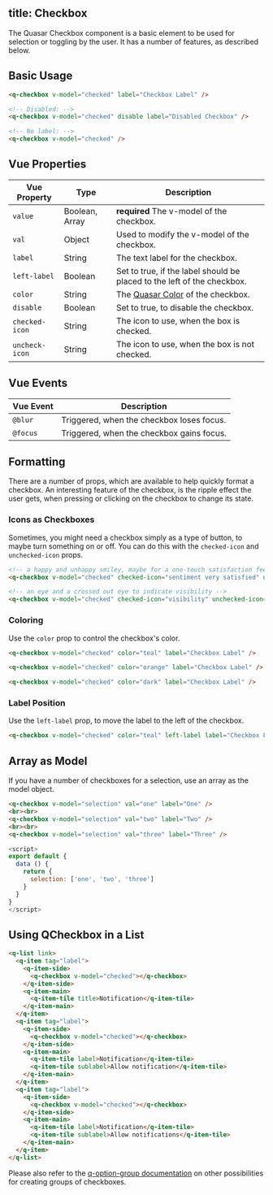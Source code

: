 title: Checkbox
---
<input type="hidden" data-fullpage-demo="form/checkbox">

The Quasar Checkbox component is a basic element to be used for selection or toggling by the user. It has a number of features, as described below. 

## Basic Usage

``` html
<q-checkbox v-model="checked" label="Checkbox Label" />

<!-- Disabled: -->
<q-checkbox v-model="checked" disable label="Disabled Checkbox" />

<!-- No label: -->
<q-checkbox v-model="checked" />
```

## Vue Properties

| Vue Property | Type | Description |
| --- | --- | --- |
| `value` | Boolean, Array | **required** The v-model of the checkbox. |
| `val` | Object | Used to modify the v-model of the checkbox. |
| `label` | String | The text label for the checkbox. |
| `left-label` | Boolean | Set to true, if the label should be placed to the left of the checkbox. |
| `color` | String | The [Quasar Color](/components/color-palette.html) of the checkbox. |
| `disable` | Boolean | Set to true, to disable the checkbox. |
| `checked-icon` | String | The icon to use, when the box is checked. |
| `uncheck-icon` | String | The icon to use, when the box is not checked. |

## Vue Events
| Vue Event | Description |
| --- | --- |
| `@blur` | Triggered, when the checkbox loses focus. |
| `@focus` | Triggered, when the checkbox gains focus. |

## Formatting

There are a number of props, which are available to help quickly format a checkbox. An interesting feature of the checkbox, is the ripple effect the user gets, when pressing or clicking on the checkbox to change its state.

### Icons as Checkboxes

Sometimes, you might need a checkbox simply as a type of button, to maybe turn something on or off. You can do this with the `checked-icon` and `unchecked-icon` props. 

``` html
<!-- a happy and unhappy smiley, maybe for a one-touch satisfaction feedback -->
<q-checkbox v-model="checked" checked-icon="sentiment very satisfied" unchecked-icon="sentiment very dissatisfied" />

<!-- an eye and a crossed out eye to indicate visibility -->
<q-checkbox v-model="checked" checked-icon="visibility" unchecked-icon="visibility_off" style="margin-left: 50px" />

```

### Coloring

Use the `color` prop to control the checkbox's color.

```html
<q-checkbox v-model="checked" color="teal" label="Checkbox Label" />

<q-checkbox v-model="checked" color="orange" label="Checkbox Label" />

<q-checkbox v-model="checked" color="dark" label="Checkbox Label" />
```

### Label Position

Use the `left-label` prop, to move the label to the left of the checkbox.

```html
<q-checkbox v-model="checked" color="teal" left-label label="Checkbox Label" />

```

## Array as Model
If you have a number of checkboxes for a selection, use an array as the model object. 

```html
<q-checkbox v-model="selection" val="one" label="One" />
<br><br>
<q-checkbox v-model="selection" val="two" label="Two" />
<br><br>
<q-checkbox v-model="selection" val="three" label="Three" />
```

```javascript
<script>
export default {
  data () {
    return {
      selection: ['one', 'two', 'three']
    }
  }
}
</script>
```

## Using QCheckbox in a List

```html
<q-list link>
  <q-item tag="label">
    <q-item-side>
      <q-checkbox v-model="checked"></q-checkbox>
    </q-item-side>
    <q-item-main>
      <q-item-tile title>Notification</q-item-tile>
    </q-item-main>
  </q-item>
  <q-item tag="label">
    <q-item-side>
      <q-checkbox v-model="checked"></q-checkbox>
    </q-item-side>
    <q-item-main>
      <q-item-tile label>Notification</q-item-tile>
      <q-item-tile sublabel>Allow notification</q-item-tile>
    </q-item-main>
  </q-item>
  <q-item tag="label">
    <q-item-side>
      <q-checkbox v-model="checked"></q-checkbox>
    </q-item-side>
    <q-item-main>
      <q-item-tile label>Notification</q-item-tile>
      <q-item-tile sublabel>Allow notifications</q-item-tile>
    </q-item-main>
  </q-item>
</q-list>
```

Please also refer to the [q-option-group documentation](/components/option-group.html) on other possibilities for creating groups of checkboxes.